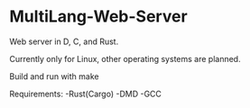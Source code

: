# MultiLang-Web-Server
Web server in D, C, and Rust.

Currently only for Linux, other operating systems are planned.

Build and run with make

Requirements:
	-Rust(Cargo)
	-DMD
	-GCC